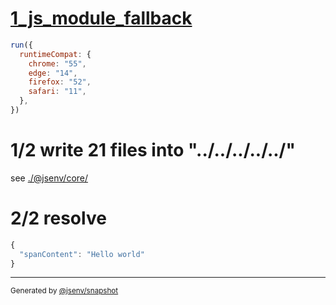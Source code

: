 # [1_js_module_fallback](../../react_build.test.mjs#L38)

```js
run({
  runtimeCompat: {
    chrome: "55",
    edge: "14",
    firefox: "52",
    safari: "11",
  },
})
```

# 1/2 write 21 files into "../../../../../"

see [./@jsenv/core/](./@jsenv/core/)

# 2/2 resolve

```js
{
  "spanContent": "Hello world"
}
```

---

<sub>
  Generated by <a href="https://github.com/jsenv/core/tree/main/packages/independent/snapshot">@jsenv/snapshot</a>
</sub>

